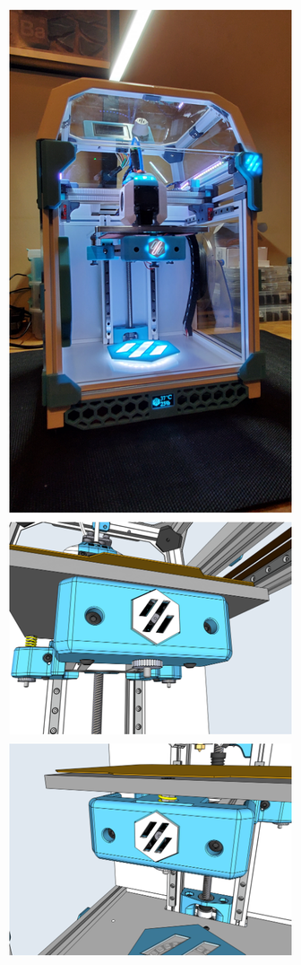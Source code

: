 ![](https://github.com/Maverick-3D/VoronUsers/blob/master/printer_mods/Maverick_/V0_LED_Front_Bed_Mount/Images/LED_Front_Bed_Mount_1.JPG)

![](https://github.com/Maverick-3D/VoronUsers/blob/master/printer_mods/Maverick_/V0_LED_Front_Bed_Mount/Images/LED_Front_Bed_Mount_2.PNG)

![](https://github.com/Maverick-3D/VoronUsers/blob/master/printer_mods/Maverick_/V0_LED_Front_Bed_Mount/Images/LED_Front_Bed_Mount_3.PNG)
